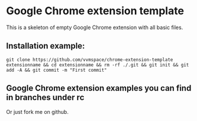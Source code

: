 # Google Chrome extension template

This is a skeleton of empty Google Chrome extension with all basic files.

## Installation example:
```
git clone https://github.com/vvmspace/chrome-extension-template extensionname && cd extensionname && rm -rf ./.git && git init && git add -A && git commit -m "First commit"
```

## Google Chrome extension examples you can find in branches under rc

Or just fork me on github.